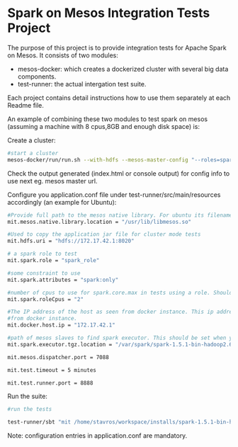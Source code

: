 # Spark on Mesos Integration Tests Project

The purpose of this project is to provide integration tests for Apache Spark
on Mesos. It consists of two modules:
- mesos-docker: which creates a dockerized cluster with several big data components.
- test-runner: the actual intergation test suite.

Each project contains detail instructions how to use them separately at each Readme
file.

An example of combining these two modules to test spark on mesos (assuming a machine with 8 cpus,8GB and enough disk space) is:

Create a cluster:

```sh
#start a cluster
mesos-docker/run/run.sh --with-hdfs --mesos-master-config "--roles=spark_role" --mesos-slave-config "--resources=disk(role):10000;cpus(role):4;mem(role):3000;cpus(*):4;mem(*):3000;disk(*):10000"
```

Check the output generated (index.html or console output) for config info to use next eg. mesos master url.

Configure you application.conf file under test-runner/src/main/resources accordingly
(an example for Ubuntu):

```sh
#Provide full path to the mesos native library. For ubuntu its filename is libmesos.so, for mac its libmesos.dylib
mit.mesos.native.library.location = "/usr/lib/libmesos.so"

#Used to copy the application jar file for cluster mode tests
mit.hdfs.uri = "hdfs://172.17.42.1:8020"

# a spark role to test
mit.spark.role = "spark_role"

#some constraint to use
mit.spark.attributes = "spark:only"

#number of cpus to use for spark.core.max in tests using a role. Should be at most the reserved cpus for the role.
mit.spark.roleCpus = "2"

#The IP address of the host as seen from docker instance. This ip address is used to connect to runner
#from docker instance.
mit.docker.host.ip = "172.17.42.1"

#path of mesos slaves to find spark executor. This should be set when you create docker based mesos cluster
mit.spark.executor.tgz.location = "/var/spark/spark-1.5.1-bin-hadoop2.6.tgz"

mit.mesos.dispatcher.port = 7088

mit.test.timeout = 5 minutes

mit.test.runner.port = 8888
```

Run the suite:
```sh
#run the tests

test-runner/sbt "mit /home/stavros/workspace/installs/spark-1.5.1-bin-hadoop2.6  mesos://172.17.42.1:5050"
```

Note: configuration entries in application.conf are mandatory.
